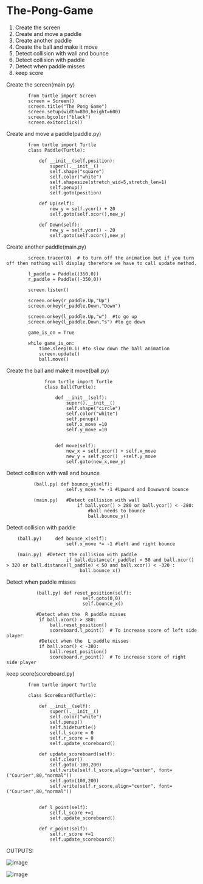 # The-Pong-Game

1. Create the screen
2. Create and move a paddle
3. Create another paddle
4. Create the ball and make it move
5. Detect collision with wall and bounce
6. Detect collision with paddle
7. Detect when paddle misses
8. keep score



Create the screen(main.py)
   
            from turtle import Screen 
            screen = Screen()
            screen.title("The Pong Game")
            screen.setup(width=800,height=600)
            screen.bgcolor("black")
            screen.exitonclick()
   
Create and move a paddle(paddle.py)
   
            from turtle import Turtle
            class Paddle(Turtle):
            
                def __init__(self,position):
                    super().__init__()
                    self.shape("square")
                    self.color("white")
                    self.shapesize(stretch_wid=5,stretch_len=1)
                    self.penup()
                    self.goto(position)
            
                def Up(self):
                    new_y = self.ycor() + 20
                    self.goto(self.xcor(),new_y)
            
                def Down(self):
                    new_y = self.ycor() - 20
                    self.goto(self.xcor(),new_y)

Create another paddle(main.py)
  
            screen.tracer(0)  # to turn off the animation but if you turn off then nothing will display therefore we have to call update method.
      
            l_paddle = Paddle((350,0))
            r_paddle = Paddle((-350,0))
      
            screen.listen()
      
            screen.onkey(r_paddle.Up,"Up")
            screen.onkey(r_paddle.Down,"Down")
            
            screen.onkey(l_paddle.Up,"w")  #to go up
            screen.onkey(l_paddle.Down,"s") #to go down
            
            game_is_on = True
            
            while game_is_on:
                time.sleep(0.1) #to slow down the ball animation
                screen.update()
                ball.move()

Create the ball and make it move(ball.py)
    
                  from turtle import Turtle
                  class Ball(Turtle):
                  
                      def __init__(self):
                          super().__init__()
                          self.shape("circle")   
                          self.color("white")
                          self.penup()
                          self.x_move =10
                          self.y_move =10
                          
                  
                      def move(self):
                          new_x = self.xcor() + self.x_move 
                          new_y = self.ycor()  +self.y_move 
                          self.goto(new_x,new_y)

Detect collision with wall and bounce
       
              (ball.py) def bounce_y(self):
                          self.y_move *= -1 #Upward and Downward bounce
       
              (main.py)   #Detect collision with wall
                              if ball.ycor() > 280 or ball.ycor() < -280:
                                  #ball needs to bounce
                                  ball.bounce_y()

Detect collision with paddle

   
        (ball.py)     def bounce_x(self):
                          self.x_move *= -1 #left and right bounce
       
        (main.py)  #Detect the collision with paddle
                          if ball.distance(r_paddle) < 50 and ball.xcor() > 320 or ball.distance(l_paddle) < 50 and ball.xcor() < -320 :
                               ball.bounce_x()

Detect when paddle misses
   
               (ball.py) def reset_position(self):
                                self.goto(0,0)
                                self.bounce_x()

               #Detect when the  R paddle misses
                if ball.xcor() > 380:
                    ball.reset_position()
                    scoreboard.l_point()  # To increase score of left side player
                #Detect when the  L paddle misses
                if ball.xcor() < -380:
                    ball.reset_position()
                    scoreboard.r_point()  # To increase score of right side player

keep score(scoreboard.py)

            from turtle import Turtle
            
            class ScoreBoard(Turtle):
            
                def __init__(self):
                    super().__init__()
                    self.color("white")
                    self.penup()
                    self.hideturtle()
                    self.l_score = 0
                    self.r_score = 0
                    self.update_scoreboard()
                   
                def update_scoreboard(self):
                    self.clear()
                    self.goto(-100,200)
                    self.write(self.l_score,align="center", font=("Courier",80,"normal"))
                    self.goto(100,200)
                    self.write(self.r_score,align="center", font=("Courier",80,"normal"))
            
            
                def l_point(self):
                    self.l_score +=1
                    self.update_scoreboard()
            
                def r_point(self):
                    self.r_score +=1
                    self.update_scoreboard()

OUTPUTS:

![image](https://github.com/Ashvini8879/The-Pong-Game/assets/170402064/c84aac82-39bc-43b4-a6dd-b793c254d8d7)

![image](https://github.com/Ashvini8879/The-Pong-Game/assets/170402064/9c6b66d4-86ea-40c9-ab05-77b844a76f31)




   
